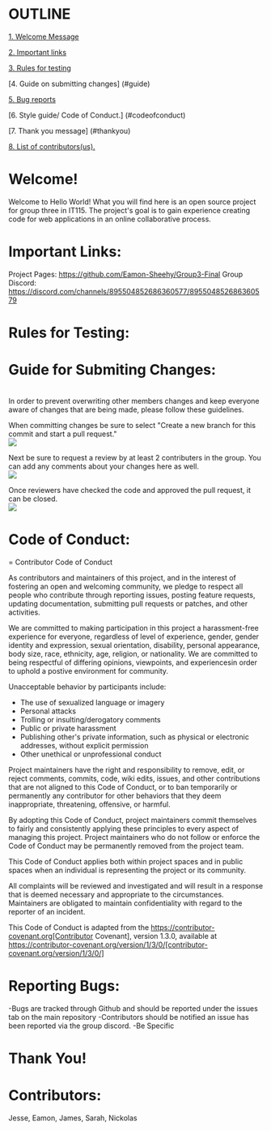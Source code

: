 # OUTLINE

[1. Welcome Message](#welcome)

[2. Important links](#importantLinks)

[3. Rules for testing](#rulesfortesting)

[4. Guide on submitting changes] (#guide)

[5.  Bug reports](#reportingBugs)

[6. Style guide/ Code of Conduct.] (#codeofconduct)

[7. Thank you message] (#thankyou)

[8. List of contributors(us).](#contributors)

# <a name="welcome">Welcome!</a> <br>
Welcome to Hello World! What you will find here is an open source project for group three in IT115. The project's goal is to gain experience creating code for web applications in an online collaborative process.

# <a name="importantLinks">Important Links:</a><br>
Project Pages: https://github.com/Eamon-Sheehy/Group3-Final
Group Discord: https://discord.com/channels/895504852686360577/895504852686360579

# <a name="rulesfortesting">Rules for Testing:</a><br>

# <a name="guide">Guide for Submiting Changes:</a><br>

<br>
In order to prevent overwriting other members changes and keep everyone aware of changes that are being made, please follow these guidelines. <br>
  
  When committing changes be sure to select "Create a new branch for this commit and start a pull request." <br>
  <img src="https://i.imgur.com/Cc4ia6E.png"><br>
  
  Next be sure to request a review by at least 2 contributers in the group. You can add any comments about your changes here as well. <br>
  <img src="https://i.imgur.com/AosVxau.png"><br>
  
  Once reviewers have checked the code and approved the pull request, it can be closed. <br>
  <img src="https://i.imgur.com/sPqOGA5.png"><br>


# <a name="codeofconduct">Code of Conduct:</a><br>

= Contributor Code of Conduct

As contributors and maintainers of this project, and in the interest of fostering an open
and welcoming community, we pledge to respect all people who contribute through reporting
issues, posting feature requests, updating documentation, submitting pull requests or
patches, and other activities.

We are committed to making participation in this project a harassment-free experience for
everyone, regardless of level of experience, gender, gender identity and expression,
sexual orientation, disability, personal appearance, body size, race, ethnicity, age,
religion, or nationality. We are committed to being respectful of differing opinions,
viewpoints, and experiencesin order to uphold a postive environment for community.

Unacceptable behavior by participants include:

* The use of sexualized language or imagery
* Personal attacks
* Trolling or insulting/derogatory comments
* Public or private harassment
* Publishing other's private information, such as physical or electronic addresses,
  without explicit permission
* Other unethical or unprofessional conduct

Project maintainers have the right and responsibility to remove, edit, or reject comments,
commits, code, wiki edits, issues, and other contributions that are not aligned to this
Code of Conduct, or to ban temporarily or permanently any contributor for other behaviors
that they deem inappropriate, threatening, offensive, or harmful.

By adopting this Code of Conduct, project maintainers commit themselves to fairly and
consistently applying these principles to every aspect of managing this project. Project
maintainers who do not follow or enforce the Code of Conduct may be permanently removed
from the project team.

This Code of Conduct applies both within project spaces and in public spaces when an
individual is representing the project or its community.

All complaints will be reviewed and investigated and will result in a response that is deemed necessary and
appropriate to the circumstances. Maintainers are obligated to maintain confidentiality
with regard to the reporter of an incident.

This Code of Conduct is adapted from the
https://contributor-covenant.org[Contributor Covenant], version 1.3.0, available at
https://contributor-covenant.org/version/1/3/0/[contributor-covenant.org/version/1/3/0/]







# <a name="reportingBugs">Reporting Bugs:</a> <br>
-Bugs are tracked through Github and should be reported under the issues tab on the main repository
-Contributors should be notified an issue has been reported via the group discord.
-Be Specific

# <a name="thankyou">Thank You!</a> <br>

# <a name="contributors">Contributors:</a> <br>
Jesse, Eamon, James, Sarah, Nickolas
